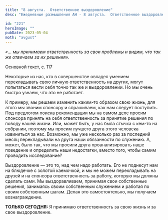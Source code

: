 ```yaml
---
title: "8 августа.  Ответственное выздоровление"
desc: "Ежедневные размышления АН - 8 августа.  Ответственное выздоровление"

id: "221"
heroImage: ""
pubDate: 2023-05-04
moth: "avgust"
---
```


_«… мы принимаем ответственность за свои проблемы и видим, что так же отвечаем
за их решения»._

Основной текст, с. 117

Некоторые из нас, кто в совершенстве овладел умением перекладывать свою личную
ответственность на других, могут попытаться вести себя точно так же и
выздоровлении. Но мы очень быстро узнаем, что это не работает.

К примеру, мы решаем изменить каким-то образом свою жизнь, для этого мы звоним
спонсору и спрашиваем, как нам следует поступить. Под предлогом поиска
рекомендации мы на самом деле просим спонсора принять на себя ответственность
за принятие решения по поводу нашей жизни. Или, может быть, у нас была стычка
с кем-то на собрании, поэтому мы просим лучшего друга этого человека
извиниться за нас. Возможно, мы уже несколько раз за последний месяц
перекладывали на друга наши обязанности по служению. А, может, было так, что
мы просили друга проанализировать наше поведение и определить наши недостатки,
вместо того, чтобы самим проводить исследование?

Выздоровление — это то, над чем надо работать. Его не поднесут нам на блюдечке
с золотой каемочкой, и мы не можем перекладывать на друзей и на спонсора
ответственность за работу, которую мы должны сделать сами. Мы выздоравливаем,
принимая свои собственные решения, занимаясь своим собственным служением и
работая по своим собственным шагам. Делая это самостоятельно, мы получаем
вознаграждение.

**ТОЛЬКО СЕГОДНЯ:** Я принимаю ответственность за свою жизнь и за свое
выздоровление.
